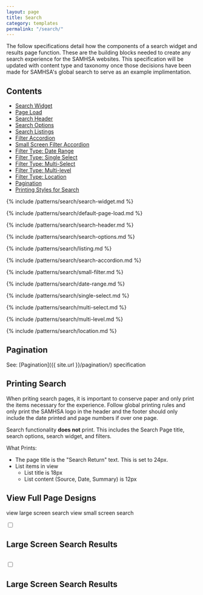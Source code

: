```yaml
---
layout: page
title: Search
category: templates
permalink: "/search/"
---
```

The follow specifications detail how the components of a search widget and results page function. These are the building blocks needed to create any search experience for the SAMHSA websites.  This specification will be updated with content type and taxonomy once those decisions have been made for SAMHSA's global search to serve as an example implimentation.


## Contents
- [Search Widget](#widget)
- [Page Load](#load)
- [Search Header](#head)
- [Search Options](#options)
- [Search Listings](#list)
- [Filter Accordion](#accordion)
- [Small Screen Filter Accordion](#small)
- [Filter Type: Date Range](#date)
- [Filter Type: Single Select](#single)
- [Filter Type: Multi-Select](#multi)
- [Filter Type: Multi-level](#multi-level)
- [Filter Type: Location](#location)
- [Pagination](#paging)
- [Printing Styles for Search](#priting)



<a href="widget"></a>
{% include /patterns/search/search-widget.md %}

<a href="load"></a>
{% include /patterns/search/default-page-load.md %}

<a href="head"></a>
{% include /patterns/search/search-header.md %}

<a href="options"></a>
{% include /patterns/search/search-options.md %}

<a href="list"></a>
{% include /patterns/search/listing.md %}

<a href="accordion"></a>
{% include /patterns/search/search-accordion.md %}


<a href="small"></a>
{% include /patterns/search/small-filter.md %}

<a href="date"></a>
{% include /patterns/search/date-range.md %}


<a href="single"></a>
{% include /patterns/search/single-select.md %}


<a href="multi"></a>
{% include /patterns/search/multi-select.md %}

<a href="multi-level"></a>
{% include /patterns/search/multi-level.md %}

<a href="location"></a>
{% include /patterns/search/location.md %}

<a href="paging"></a>
## Pagination
See: [Pagination]({{ site.url }}/pagination/) specification

<a href="priting"></a>
## Printing Search
When priting search pages, it is important to conserve paper and only print the items necessary for the experience. Follow global printing rules and only print the SAMHSA logo in the header and the footer should only include the date printed and page numbers if over one page.

Search functionality **does not** print. This includes the Search Page title, search options, search widget, and filters.

What Prints:
- The page title is the "Search Return" text. This is set to 24px.
- List items in view
  - List title is 18px
  - List content (Source, Date, Summary) is 12px


## View Full Page Designs
  <div class="modal-content">
    <p>
      <label class="btn" for="modal-1">view large screen search</label>
      <label class="btn btn--blue" for="modal-2">view small screen search</label>
    </p>
  </div>


  <div class="modal-elements-wrapper">
  <input class="modal-state" id="modal-1" type="checkbox" />

  <div class="modal">
    <label class="modal__bg" for="modal-1"></label>
    <div class="modal__inner">
      <label class="modal__close" for="modal-1"></label>
      <h2>Large Screen Search Results</h2>
      <p><img src="../assets/img/search/lg-search.png" alt="" /></p>
    </div>
  </div>

  </div> <!--End wrapper-->

  <div class="modal-elements-wrapper">
  <input class="modal-state" id="modal-1" type="checkbox" />

  <div class="modal">
    <label class="modal__bg" for="modal-1"></label>
    <div class="modal__inner">
      <label class="modal__close" for="modal-1"></label>
      <h2>Large Screen Search Results</h2>
      <p><img src="../assets/img/search/sm-search.png" alt="" /></p>
    </div>
  </div>

  </div> <!--End wrapper-->
